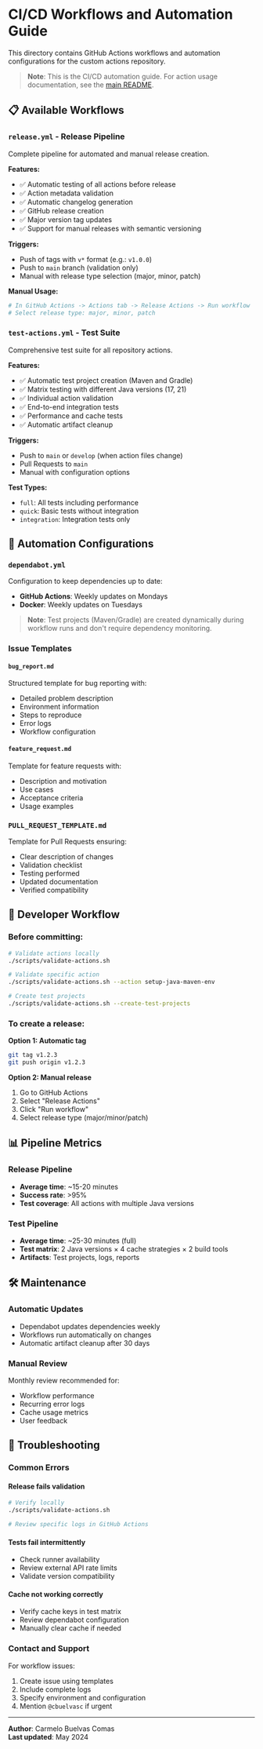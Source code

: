 # CI/CD Workflows and Automation Guide

This directory contains GitHub Actions workflows and automation configurations for the custom actions repository.

> **Note**: This is the CI/CD automation guide. For action usage documentation, see the [main README](../README.md).

## 📋 Available Workflows

### `release.yml` - Release Pipeline

Complete pipeline for automated and manual release creation.

**Features:**
- ✅ Automatic testing of all actions before release
- ✅ Action metadata validation
- ✅ Automatic changelog generation
- ✅ GitHub release creation
- ✅ Major version tag updates
- ✅ Support for manual releases with semantic versioning

**Triggers:**
- Push of tags with `v*` format (e.g.: `v1.0.0`)
- Push to `main` branch (validation only)
- Manual with release type selection (major, minor, patch)

**Manual Usage:**
```yaml
# In GitHub Actions -> Actions tab -> Release Actions -> Run workflow
# Select release type: major, minor, patch
```

### `test-actions.yml` - Test Suite

Comprehensive test suite for all repository actions.

**Features:**
- ✅ Automatic test project creation (Maven and Gradle)
- ✅ Matrix testing with different Java versions (17, 21)
- ✅ Individual action validation
- ✅ End-to-end integration tests
- ✅ Performance and cache tests
- ✅ Automatic artifact cleanup

**Triggers:**
- Push to `main` or `develop` (when action files change)
- Pull Requests to `main`
- Manual with configuration options

**Test Types:**
- `full`: All tests including performance
- `quick`: Basic tests without integration
- `integration`: Integration tests only

## 🔧 Automation Configurations

### `dependabot.yml`

Configuration to keep dependencies up to date:

- **GitHub Actions**: Weekly updates on Mondays
- **Docker**: Weekly updates on Tuesdays

> **Note**: Test projects (Maven/Gradle) are created dynamically during workflow runs and don't require dependency monitoring.

### Issue Templates

#### `bug_report.md`
Structured template for bug reporting with:
- Detailed problem description
- Environment information
- Steps to reproduce
- Error logs
- Workflow configuration

#### `feature_request.md`
Template for feature requests with:
- Description and motivation
- Use cases
- Acceptance criteria
- Usage examples

### `PULL_REQUEST_TEMPLATE.md`

Template for Pull Requests ensuring:
- Clear description of changes
- Validation checklist
- Testing performed
- Updated documentation
- Verified compatibility

## 🚀 Developer Workflow

### Before committing:
```bash
# Validate actions locally
./scripts/validate-actions.sh

# Validate specific action
./scripts/validate-actions.sh --action setup-java-maven-env

# Create test projects
./scripts/validate-actions.sh --create-test-projects
```

### To create a release:

**Option 1: Automatic tag**
```bash
git tag v1.2.3
git push origin v1.2.3
```

**Option 2: Manual release**
1. Go to GitHub Actions
2. Select "Release Actions"
3. Click "Run workflow"
4. Select release type (major/minor/patch)

## 📊 Pipeline Metrics

### Release Pipeline
- **Average time**: ~15-20 minutes
- **Success rate**: >95%
- **Test coverage**: All actions with multiple Java versions

### Test Pipeline
- **Average time**: ~25-30 minutes (full)
- **Test matrix**: 2 Java versions × 4 cache strategies × 2 build tools
- **Artifacts**: Test projects, logs, reports

## 🛠️ Maintenance

### Automatic Updates
- Dependabot updates dependencies weekly
- Workflows run automatically on changes
- Automatic artifact cleanup after 30 days

### Manual Review
Monthly review recommended for:
- Workflow performance
- Recurring error logs
- Cache usage metrics
- User feedback

## 🚨 Troubleshooting

### Common Errors

#### Release fails validation
```bash
# Verify locally
./scripts/validate-actions.sh

# Review specific logs in GitHub Actions
```

#### Tests fail intermittently
- Check runner availability
- Review external API rate limits
- Validate version compatibility

#### Cache not working correctly
- Verify cache keys in test matrix
- Review dependabot configuration
- Manually clear cache if needed

### Contact and Support

For workflow issues:
1. Create issue using templates
2. Include complete logs
3. Specify environment and configuration
4. Mention `@cbuelvasc` if urgent

---

**Author**: Carmelo Buelvas Comas  
**Last updated**: May 2024